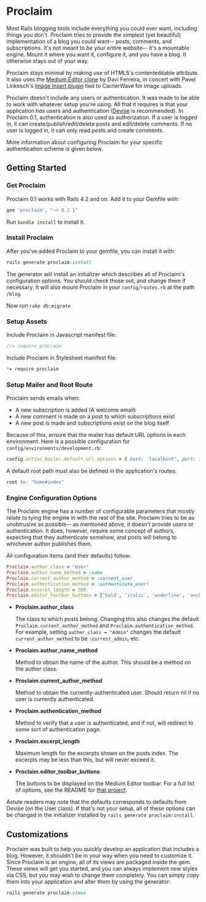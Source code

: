 # Proclaim

Most Rails blogging tools include everything you could ever want, including
things you don't. Proclaim tries to provide the simplest (yet beautiful)
implementation of a blog you could want-- posts, comments, and subscriptions.
It's not meant to *be* your entire website-- it's a mountable engine. Mount it
where you want it, configure it, and you have a blog. It otherwise stays out of
your way.

Proclaim stays minimal by making use of HTML5's contenteditable attribute. It
also uses the [Medium Editor clone][1] by Davi Ferreira, in concert with Pavel
Linkesch's [Image Insert plugin][2] tied to CarrierWave for image uploads.

Proclaim doesn't include any users or authentication. It was made to be able to
work with whatever setup you're using. All that it requires is that your
application _has_ users and authentication ([Devise][3] is recommended). In
Proclaim 0.1, authentication is also used as authorization. If a user is logged
in, it can create/publish/edit/delete posts and edit/delete comments. If no user
is logged in, it can only read posts and create comments.

More information about configuring Proclaim for your specific authentication
scheme is given below.

## Getting Started

### Get Proclaim

Proclaim 0.1 works with Rails 4.2 and on. Add it to your Gemfile with:

```ruby
gem 'proclaim', "~> 0.2.1"
```

Run `bundle install` to install it.


### Install Proclaim

After you've added Proclaim to your gemfile, you can install it with:

```ruby
rails generate proclaim:install
```

The generator will install an initializer which describes all of Proclaim's
configuration options. You should check those out, and change them if necessary.
It will also mount Proclaim in your `config/routes.rb` at the path `/blog`.

Now run `rake db:migrate`


### Setup Assets

Include Proclaim in Javascript manifest file:

```javascript
//= require proclaim
```

Include Proclaim in Stylesheet manifest file:

```scss
*= require proclaim
```


### Setup Mailer and Root Route

Proclaim sends emails when:

- A new subscription is added (A welcome email)
- A new comment is made on a post to which subscriptions exist
- A new post is made and subscriptions exist on the blog itself

Because of this, ensure that the mailer has default URL options in each
environment. Here is a possible configuration for
`config/environments/development.rb`:

```ruby
config.action_mailer.default_url_options = { host: 'localhost', port: 3000 }
```

A default root path must also be defined in the application's routes:

```ruby
root to: "home#index"
```


### Engine Configuration Options

The Proclaim engine has a number of configurable parameters that mostly relate
to tying the engine in with the rest of the site. Proclaim tries to be as
unobtrusive as possible-- as mentioned above, it doesn't provide users or
authentication. It does, however, require some concept of authors, expecting
that they authenticate somehow, and posts will belong to whichever author
publishes them.

All configuration items (and their defaults) follow:

```ruby
Proclaim.author_class = "User"
Proclaim.author_name_method = :name
Proclaim.current_author_method = :current_user
Proclaim.authentication_method = :authenticate_user!
Proclaim.excerpt_length = 500
Proclaim.editor_toolbar_buttons = ['bold', 'italic', 'underline', 'anchor', 'header1', 'header2', 'quote']
```

- **Proclaim.author_class**

  The class to which posts belong. Changing this also changes the default
  `Proclaim.current_author_method` and `Proclaim.authentication_method`. For
  example, setting `author_class = "Admin"` changes the default
  `current_author_method` to be `:current_admin`, etc.

- **Proclaim.author_name_method**

  Method to obtain the name of the author. This should be a method on the author
  class.

- **Proclaim.current_author_method**

  Method to obtain the currently-authenticated user. Should return nil if no
  user is currently authenticated.

- **Proclaim.authentication_method**

  Method to verify that a user is authenticated, and if not, will redirect to
  some sort of authentication page.

- **Proclaim.excerpt_length**

  Maximum length for the excerpts shown on the posts index. The excerpts may be
  less than this, but will never exceed it.

- **Proclaim.editor_toolbar_buttons**

  The buttons to be displayed on the Medium Editor toolbar. For a full list of
  options, see the README for [that project][1].

Astute readers may note that the defaults corresponds to defaults from Devise (on
the User class). If that's not your setup, all of these options can be changed
in the initializer installed by `rails generate proclaim:install`.


## Customizations

Proclaim was built to help you quickly develop an application that includes a
blog. However, it shouldn't be in your way when you need to customize it. Since
Proclaim is an engine, all of its views are packaged inside the gem. These views
will get you started, and you can always implement new styles via CSS, but you
may wish to change them completely. You can simply copy them into your
application and alter them by using the generator:

```ruby
rails generate proclaim:views
```

[1]: https://github.com/daviferreira/medium-editor  "Medium Editor Clone"
[2]: https://github.com/orthes/medium-editor-insert-plugin "Image Insert plugin"
[3]: https://github.com/plataformatec/devise "Devise"
